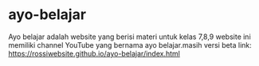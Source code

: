 # ayo-belajar
Ayo belajar adalah website yang berisi materi untuk kelas 7,8,9 website ini memiliki channel YouTube yang bernama ayo belajar.masih versi beta
link:
https://rossiwebsite.github.io/ayo-belajar/index.html
